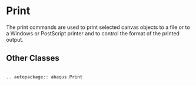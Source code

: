 # Print

The print commands are used to print selected canvas objects to a file or to a Windows or PostScript printer and to control the format of the printed output.

## Other Classes

```{eval-rst}

.. autopackage:: abaqus.Print
```
